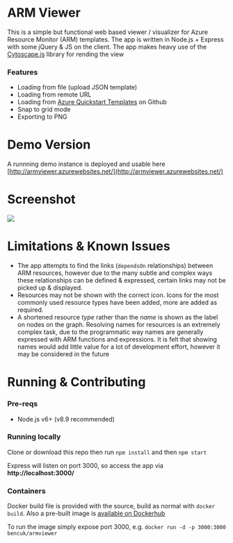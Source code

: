 # ARM Viewer
This is a simple but functional web based viewer / visualizer for Azure Resource Monitor (ARM) templates. The app is written in Node.js + Express with some jQuery & JS on the client. The app makes heavy use of the [Cytoscape.js](http://js.cytoscape.org/) library for rending the view 

### Features
- Loading from file (upload JSON template)
- Loading from remote URL
- Loading from [Azure Quickstart Templates](https://github.com/Azure/azure-quickstart-templates) on Github
- Snap to grid mode
- Exporting to PNG

# Demo Version
A runnning demo instance is deployed and usable here [http://armviewer.azurewebsites.net/](http://armviewer.azurewebsites.net/)

# Screenshot
![](https://user-images.githubusercontent.com/14982936/33526343-9bd465d6-d837-11e7-86b0-1a25ad5ffaf4.png)

# Limitations & Known Issues 
- The app attempts to find the links (`dependsOn` relationships) between ARM resources, however due to the many subtle and complex ways these relationships can be defined & expressed, certain links may not be picked up & displayed.
- Resources may not be shown with the correct icon. Icons for the most commonly used resource types have been added, more are added as required. 
- A shortened resource *type* rather than the *name* is shown as the label on nodes on the graph. Resolving names for resources is an extremely complex task, due to the programmatic way names are generally expressed with ARM functions and expressions. It is felt that showing names would add little value for a lot of development effort, however it may be considered in the future

# Running & Contributing
### Pre-reqs
- Node.js v6+ (v8.9 recommended)

### Running locally
Clone or download this repo then run `npm install` and then `npm start`

Express will listen on port 3000, so access the app via **http://localhost:3000/**

### Containers 
Docker build file is provided with the source, build as normal with `docker build`. Also a pre-built image is [available on Dockerhub](https://hub.docker.com/r/bencuk/armviewer/)

To run the image simply expose port 3000, e.g. `docker run -d -p 3000:3000 bencuk/armviewer`